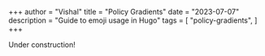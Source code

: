 +++
author = "Vishal"
title = "Policy Gradients"
date = "2023-07-07"
description = "Guide to emoji usage in Hugo"
tags = [
    "policy-gradients",
]
+++
<!--more-->

Under construction!

<!-- Coming up, January 1st, 2024:fire:! -->
